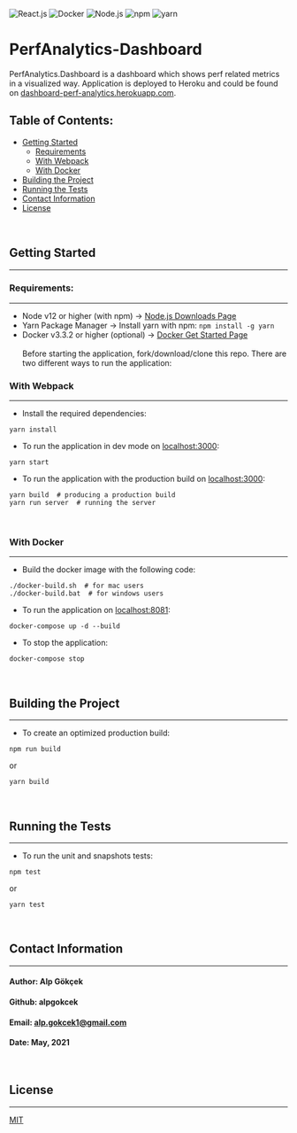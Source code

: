 ![React.js](https://img.shields.io/badge/React.js-16.4-72147e?style=flat-square&logo=react&logoColor=white)
![Docker](https://img.shields.io/badge/Docker-3.3.2-f21170?style=flat-square&logo=docker&logoColor=white)
![Node.js](https://img.shields.io/badge/Node.js-14.4-fa9905?style=flat-square&logo=node.js&logoColor=white)
![npm](https://img.shields.io/badge/npm-7.6-ff5200?style=flat-square&logo=npm&logoColor=white)
![yarn](https://img.shields.io/badge/yarn-1.22.4-72147e?style=flat-square&logo=yarn&logoColor=white)

# PerfAnalytics-Dashboard

PerfAnalytics.Dashboard is a dashboard which shows perf related metrics in a visualized way. Application is deployed to Heroku and could be found on [dashboard-perf-analytics.herokuapp.com](https://dashboard-perf-analytics.herokuapp.com).

## Table of Contents:

- [Getting Started](#getting-started)
  - [Requirements](#requirements)
  - [With Webpack](#with-webpack)
  - [With Docker](#with-docker)
- [Building the Project](#building-the-project)
- [Running the Tests](#running-the-test)
- [Contact Information](#contact-information)
- [License](#license)

<br/>

## Getting Started

<hr/>

### Requirements:

<hr/>

- Node v12 or higher (with npm) -> [Node.js Downloads Page](https://nodejs.org/en/download)
- Yarn Package Manager -> Install yarn with npm: `npm install -g yarn`
- Docker v3.3.2 or higher (optional) -> [Docker Get Started Page](https://www.docker.com/get-started)
  <br/>
  <br/>
  Before starting the application, fork/download/clone this repo. There are two different ways to run the application:

### With Webpack

<hr/>

- Install the required dependencies:

```
yarn install
```

- To run the application in dev mode on [localhost:3000](http://localhost:3000):

```
yarn start
```

- To run the application with the production build on [localhost:3000](http://localhost:3000):

```
yarn build  # producing a production build
yarn run server  # running the server
```

<br/>

### With Docker

<hr/>

- Build the docker image with the following code:

```
./docker-build.sh  # for mac users
./docker-build.bat  # for windows users
```

- To run the application on [localhost:8081](http://localhost:8081):

```
docker-compose up -d --build
```

- To stop the application:

```
docker-compose stop
```

<br/>

## Building the Project

<hr/>

- To create an optimized production build:

```
npm run build
```

or

```
yarn build
```

<br/>

## Running the Tests

<hr/>

- To run the unit and snapshots tests:

```
npm test
```

or

```
yarn test
```

<br/>

## Contact Information

<hr/>

#### Author: Alp Gökçek

#### Github: alpgokcek

#### Email: alp.gokcek1@gmail.com

#### Date: May, 2021

<br/>

## License

<hr/>

[MIT](https://choosealicense.com/licenses/mit/)

